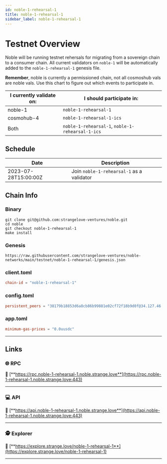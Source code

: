 ```yaml
---
id: noble-1-rehearsal-1
title: noble-1-rehearsal-1
sidebar_label: noble-1-rehearsal-1
---
```

# Testnet Overview
Noble will be running testnet rehersals for migrating from a sovereign chain to a consumer chain. All current validators on `noble-1` will be automatically added to the `noble-1-rehearsal-1` genesis file. 

**Remember**, noble is currently a permissioned chain, not all cosmoshub vals are noble vals. Use this chart to figure out which events to participate in.

| I currently validate on: | I should participate in:                         |
|--------------------------|--------------------------------------------------|
| noble-1                  | `noble-1-rehearsal-1`                            |
| cosmohub-4               | `noble-1-rehearsal-1-ics`                        |
| Both                     | `noble-1-rehearsal-1`, `noble-1-rehearsal-1-ics` |

## Schedule

| Date                 | Description                                |
|----------------------|--------------------------------------------|
| 2023-07-28T15:00:00Z | Join `noble-1-rehearsal-1`  as a validator |

## Chain Info

### Binary
```
git clone git@github.com:strangelove-ventures/noble.git
cd noble
git checkout noble-1-rehearsal-1
make install
```

### Genesis
```
https://raw.githubusercontent.com/strangelove-ventures/noble-networks/main/testnet/noble-1-rehearsal-1/genesis.json
```

### client.toml
```toml
chain-id = "noble-1-rehearsal-1"
```

### config.toml
```toml
persistent_peers = "38179b18853d6a8cb86b99881e02cf72f18b9d0f@34.127.46.223:26656,57546d799a1cdef74b9a174052821a6e93636dfc@34.145.87.4:26656,6b76ad22a73897e3c39c7d87b7d12a3b7d690bff@34.168.48.128:26656"
```

### app.toml
```toml
minimum-gas-prices = "0.0uusdc"
```
---

## Links

### 🌐 **RPC** 

🔗 [**https://rpc.noble-1-rehearsal-1.noble.strange.love**](https://rpc.noble-1-rehearsal-1.noble.strange.love:443)

---

### 💻 **API**

🔗 [**https://api.noble-1-rehearsal-1.noble.strange.love**](https://api.noble-1-rehearsal-1.noble.strange.love:443)

---

### 🕵️ **Explorer**

🔗 [**https://explore.strange.love/noble-1-rehearsal-1**](https://explore.strange.love/noble-1-rehearsal-1)

---
